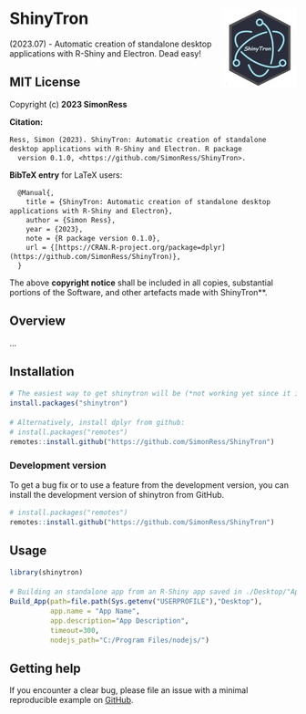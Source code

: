 # ShinyTron <a href="https://github.com/SimonRess/ShinyTron"><img src="https://github.com/SimonRess/ShinyTron/blob/main/ShinyTron_Logo.png" align="right" height="138" /></a>
(2023.07) - Automatic creation of standalone desktop applications with R-Shiny and Electron. Dead easy!

## MIT License
Copyright (c) **2023 SimonRess**

**Citation:**
```
Ress, Simon (2023). ShinyTron: Automatic creation of standalone desktop applications with R-Shiny and Electron. R package
  version 0.1.0, <https://github.com/SimonRess/ShinyTron>.
```
**BibTeX entry** for LaTeX users:
```
  @Manual{,
    title = {ShinyTron: Automatic creation of standalone desktop applications with R-Shiny and Electron},
    author = {Simon Ress},
    year = {2023},
    note = {R package version 0.1.0},
    url = {[https://CRAN.R-project.org/package=dplyr](https://github.com/SimonRess/ShinyTron)},
  }
```

The above **copyright notice** shall be included in all
copies, substantial portions of the Software, and other artefacts made with ShinyTron**.


## Overview
...

## Installation

``` r
# The easiest way to get shinytron will be (*not working yet since it is not released to cran now*):
install.packages("shinytron")

# Alternatively, install dplyr from github:
# install.packages("remotes")
remotes::install.github("https://github.com/SimonRess/ShinyTron")
```

### Development version

To get a bug fix or to use a feature from the development version, you
can install the development version of shinytron from GitHub.

``` r
# install.packages("remotes")
remotes::install.github("https://github.com/SimonRess/ShinyTron")
```


## Usage

``` r
library(shinytron)

# Building an standalone app from an R-Shiny app saved in ./Desktop/"App Name"
Build_App(path=file.path(Sys.getenv("USERPROFILE"),"Desktop"),
          app.name = "App Name",
          app.description="App Description",
          timeout=300,
          nodejs_path="C:/Program Files/nodejs/")
```

## Getting help

If you encounter a clear bug, please file an issue with a minimal
reproducible example on
[GitHub](https://github.com/SimonRess/ShinyTron/issues).
